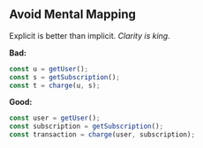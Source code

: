 ## Avoid Mental Mapping

Explicit is better than implicit. _Clarity is king._

**Bad:**

```js
const u = getUser();
const s = getSubscription();
const t = charge(u, s);
```

**Good:**

```js
const user = getUser();
const subscription = getSubscription();
const transaction = charge(user, subscription);
```

